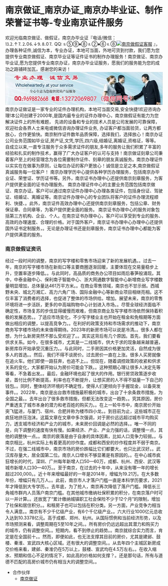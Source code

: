 # 南京做证_南京办证_南京办毕业证、制作荣誉证书等-专业南京证件服务
欢迎光临南京做证、做假证，南京办毕业证『电话/微信：⒔⒉↑⒎⒉0⒍↓⒐⒏0⒎  QQ:⒐⑤⑨♦⑧⒏②♦⑥⒍⑧[![南京做假证客服](https://wpa.qq.com/pa?p=2:312142306:41)](https://wpa.qq.com/msgrd?v=3&amp;uin=312142306&amp;site=qq&amp;menu=yes) 』，办理各种证件,诚信为本，专业办证，本地可当面，外地可货到付款，我们愿为您提供专业南京做假证、南京毕业证等证件证书的制作办理服务！南京做证、南京办毕业证,愿为您提供专业南京办证，南京办毕业证服务，愿我们的服务能为您的成功之路铺砖加瓦，感谢您的来访！
![南京办毕业证,南京做证,南京刻章,南京证件服务](./132-1.jpg)
南京办证做证是一家专业的证件办理机构，本地可当面交易,安全快捷!欢迎咨询办理!本公司创建于2000年,是国内最专业的证件办理中心，南京做假证有能力为您解决证件上的所有难题， 先进的设备和专业的技术人员是公司发展的可靠保障，欢迎社会各界人士来电或微信咨询办理证件业务, 办证客户都当面验货，让两方都放心，合作更愉快。南京制作证件数年品质保障，选择我们，选择放心！南京办证公司业务范围如毕业证,房产证,文凭,学历,四六级,结婚证,离婚证,资格证，等等。自成立以来,一直专注服务于众多需求证件的朋友,多年的服务让我们积累了丰富的经验和扎实的制作技术，赢得了广大办证客户的认可与支持！南京做证刻章公司秉着客户至上的经营理念为各位需要制作证件、刻章的朋友真诚服务。南京办理证件以实实在在做事为原则，让每位办证的客户更放心！诚信是立足之本,南京做假证真诚服务每一位客户！
南京办理学历中心提供各种学历办理服务，包括南京办毕业证、荣誉证、学历证书等。另外，南京证书办理中心还提供南京刻章服务，为客户提供更全面的证书办理服务。
南京办理证件中心的主要业务范围包括南京做证、南京办证。客户可以通过南京证件办理中心办理各类证件，包括身份证、驾驶证、结婚证、离婚证等。南京证件办理中心的专业团队将客户的证件办理流程顺利、快捷、。此外，南京证件高效办理中心还提供南京刻章服务，包括公章、财务保证章、合同章等，为客户提供更全面的服务。
南京证书办理中心的服务对象包括第三方机构、企业、个人。在南京证书办理中心，客户可以享受到专业的服务、高效的办理速度、合理的价格。对于国外客户，南京证书办理中心办理中心还提供国外证书定制服务，。无论是办理证书还是刻章服务，南京证书办理中心都能为客户提供满意的服务。
### 南京做假证资讯
经过一段时间的调整，南京的写字楼和零售市场迎来了新的发展机遇。。过去一年，南京的写字楼市场在新街口等主要商圈逐渐回暖，主要体现在交易量稳步上升，空置率逐步降低。。与此同时，高品质的商务办公项目如雨后春笋般涌现。其中，中泰金融中心、保利南子智能中心、浙大网通数字智能中心新增商业写字楼数量明显增加，总体量达461万平方米。。在商业零售领域，南京也不甘示弱。西城野未央、城北万湘汇、高力六角广场、国际金融中心等新商业项目相继亮相。这不仅丰富了消费者的选择，也促进了整体的市场供给。增加。展望未来，南京的零售环境将进一步活跃，更多的中高端购物中心计划进入市场。。尽管全球经济面临不确定性，市场复苏的步伐显得缓慢而艰难，但南京商业及写字楼市场依然保持着积极的发展态势。。了适应市场变化，不少写字楼业主也开始在租金和免租期等方面做出相应的调整，以提高竞争力。。在利好的政策支持和市场需求的推动下，南京商务写字楼市场的未来值得期待。2023年的新房市场可以说是冷清。。很多人都在想，为什么新房突然不那么受欢迎了。。其实这背后有几个原因。首先，我们要看供求关系。如今，在很多城市，尤其是一二线城市，供大于求的现象越来越普遍，新房库存开始承受沉重压力。。与此同时，二手房因其价格更加灵活，自然成为很多人的首选。。然后，我们不得不谈房价。过去房价一直在上涨。很多人买房就像在追火车。他们即使一路狂奔，也追不上。。但现在，随着调控政策的收紧和供求关系的变化，大家都开始认为房价可能会下跌。。这种预期心理让很多人决定先等等看，不急着出发。。最后，金融环境也起了很大的作用。银行房贷政策逐步收紧，首付比例不断提高，利率也在不断提升，让想买房的人不得不掂量一下自己的钱包。。同时，整体经济环境的不确定性，使得人们更倾向于手握现金，以备突发事件。。2022年，南京是出台救市措施最积极的城市，出台了十余条救市措施，为全国之最。。去年出台了很多救市措施，但都无法改变这一趋势。。究其原因，房价严重透支了城市本身的潜力和老百姓的购买力。。在上一轮牛市中，南京房价开始突飞猛进，与厦门、宿州、合肥并称为楼市四小龙。。到目前为止，这些城市正在疯狂地挤压泡沫。这篇文章在文章中多次强调，对于房价远远超过城市平均购买力，透支城市经济和产业力的城市，未来房价回调是必然的选择。。唯一不同的是，向下调整的速度有快有慢。如果经济、产业、产业力强的话，调整慢一点，其他的调整快一点。。南京的衰落是由于自身的具体因素，比如人口竞争力较弱。。与南京相比，杭州实际上有着更高的炒作度。成都和西安的炒作程度并不弱于南京。不过，在强二线城市中，南京市场的房价跌幅比它们都要大，也只比武汉好。。武汉库存量大，居全国第二位。南京人口增长不够显著是有原因的。。在中心城市疯狂增长的时代，深圳、广州每年新增人口50—60万，成都、杭州、西安、武汉等城市新增人口30—40万。。至于南京，在过去的十年中，从来没有哪一年的增长超过200,000。。近十年来增幅最好的一年是2014年，增幅为19.21万。在大多数年份，增幅只有几万人。。此前，南京市人才落户门槛一直是本科学历要求，2021年才降低到大专学历。。去年底，为了抢人，南京再次降低了落户门槛。降低长三角城市群内人员落户南京门槛。在其他城市缴纳社保积累的积分，在南京落户时可以一并计算。。还放宽了“累计缴纳城镇职工社会保险不少于12个月”的限制，增加了社保和居住积分。。和租房子也可以包括在积分类。另一方面，产业竞争力相当令人满意。。南京有不少千亿级产业，有6个千亿级产业。。六大行业1000亿元总收入达到10.3378亿元。高于成都、郑州、杭州。从国际惯例和当前经济形势，以及市场预测来看，调整周期在5至10年之间。。所有房价仍远远超出其潜力和购买力的城市，仍有调整空间。。短期内，看不到停止的趋势。。南京就综合实力而言，肯定是在全国前十。。然而，即便如此，也无法支撑其目前的房价，尤其是建邺、鼓楼、秦淮、宣武四大核心区域。还有很大的调整空间。。从去年四个主城区新房成交价格来看，建邺、秦淮仍在5万以上，鼓楼、宣武均在4.5万左右。。在收入缩水、预期和信心不足的情况下，如此高的价格如何支撑？。还是那句话，所有与道德不匹配的高房价城市仍有相当大的调整空间。。
* 合作伙伴
  * [南京做证](https://nanjcert.github.io)
